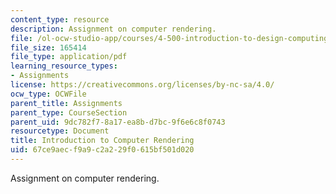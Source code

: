 ```yaml
---
content_type: resource
description: Assignment on computer rendering.
file: /ol-ocw-studio-app/courses/4-500-introduction-to-design-computing-fall-2008/67ce9aecf9a9c2a229f0615bf501d020_assn4.pdf
file_size: 165414
file_type: application/pdf
learning_resource_types:
- Assignments
license: https://creativecommons.org/licenses/by-nc-sa/4.0/
ocw_type: OCWFile
parent_title: Assignments
parent_type: CourseSection
parent_uid: 9dc782f7-8a17-ea8b-d7bc-9f6e6c8f0743
resourcetype: Document
title: Introduction to Computer Rendering
uid: 67ce9aec-f9a9-c2a2-29f0-615bf501d020
---
```

Assignment on computer rendering.